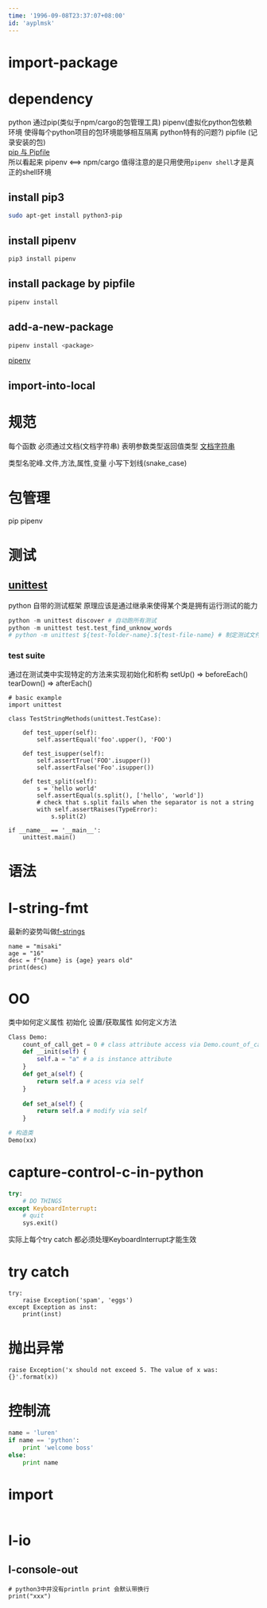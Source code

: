 ```yaml
---
time: '1996-09-08T23:37:07+08:00'
id: 'ayplmsk'
---
```


# import-package

# dependency
python 通过pip(类似于npm/cargo的包管理工具) pipenv(虚拟化python包依赖环境 使得每个python项目的包环境能够相互隔离 python特有的问题?) pipfile (记录安装的包)   
[pip 与 Pipfile](https://blog.windrunner.me/python/pip.html)  
所以看起来 pipenv <==> npm/cargo 值得注意的是只用使用`pipenv shell`才是真正的shell环境
## install pip3
```bash
sudo apt-get install python3-pip
```
## install pipenv
```bash
pip3 install pipenv
```
## install package by pipfile
```bash
pipenv install
```
## add-a-new-package
```bash
pipenv install <package>
```
[pipenv](https://pipenv-fork.readthedocs.io/en/latest/basics.html)
## import-into-local

# 规范
每个函数 必须通过文档(文档字符串) 表明参数类型返回值类型
[文档字符串](https://zh-google-styleguide.readthedocs.io/en/latest/google-python-styleguide/python_style_rules/#comments)

类型名驼峰.文件,方法,属性,变量 小写下划线(snake_case)
# 包管理 
pip pipenv
# 测试
## [unittest](https://docs.python.org/zh-cn/3/library/unittest.html)
python 自带的测试框架
原理应该是通过继承来使得某个类是拥有运行测试的能力
```python
python -m unittest discover # 自动跑所有测试
python -m unittest test.test_find_unknow_words 
# python -m unittest ${test-folder-name}.${test-file-name} # 制定测试文件
```
### test suite
通过在测试类中实现特定的方法来实现初始化和析构
setUp() => beforeEach()
tearDown() => afterEach()

```python3
# basic example
import unittest

class TestStringMethods(unittest.TestCase):

    def test_upper(self):
        self.assertEqual('foo'.upper(), 'FOO')

    def test_isupper(self):
        self.assertTrue('FOO'.isupper())
        self.assertFalse('Foo'.isupper())

    def test_split(self):
        s = 'hello world'
        self.assertEqual(s.split(), ['hello', 'world'])
        # check that s.split fails when the separator is not a string
        with self.assertRaises(TypeError):
            s.split(2)

if __name__ == '__main__':
    unittest.main()
```

# 语法
# l-string-fmt
最新的姿势叫做[f-strings](https://realpython.com/python-f-strings/)
```
name = "misaki"
age = "16"
desc = f"{name} is {age} years old"
print(desc)
```
# OO
类中如何定义属性 初始化 设置/获取属性 如何定义方法
```python
Class Demo:
    count_of_call_get = 0 # class attribute access via Demo.count_of_call_get
    def __init(self) {
        self.a = "a" # a is instance attribute
    }
    def get_a(self) {
        return self.a # acess via self
    }
    
    def set_a(self) {
        return self.a # modify via self
    }

```
```python
# 构造类
Demo(xx)
```
# capture-control-c-in-python
```python
try:
    # DO THINGS
except KeyboardInterrupt:
    # quit
    sys.exit()
```
实际上每个try catch 都必须处理KeyboardInterrupt才能生效

# try catch
```python3
try:
    raise Exception('spam', 'eggs')
except Exception as inst:
    print(inst)  
```
# 抛出异常
```
raise Exception('x should not exceed 5. The value of x was: {}'.format(x))
```
# 控制流
```python
name = 'luren'
if name == 'python': 
    print 'welcome boss'
else:
    print name   
```

# import
```python3

```
# l-io
## l-console-out
```python3
# python3中并没有println print 会默认带换行
print("xxx")
```